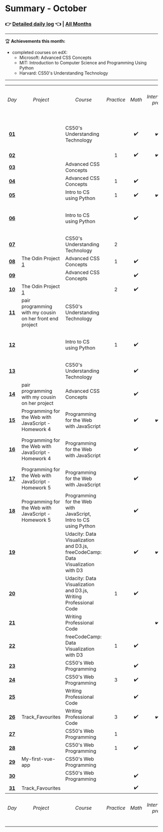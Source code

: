 # Summary - October

### 👉 [Detailed daily log](https://github.com/jpacsai/LearningPath/blob/master/Daily-log/2018/October/Daily-log_October.md) 👈 | [All Months](https://github.com/jpacsai/LearningPath/blob/master/Daily-log/README.md)

***

🏆 **Achievements this month:**  
- completed courses on edX:  
    - Microsoft: Advanced CSS Concepts  
    - MIT: Introduction to Computer Science and Programming Using Python  
    - Harvard: CS50's Understanding Technology
        
***

<table>
    <tr>
        <th align="center"><h6>Day</h6></th>
        <th align="center"><h6>Project</h6></th>
        <th align="center"><h6>Course</h6></th>
        <th align="center"><h6>Practice</h6></th>
        <th align="center"><h6>Math</h6></th>
        <th align="center"><h6>Interview prep</h6></th>
        <th align="center"><h6>Book</h6></th>
        <th align="center"><h6>Article</h6></th>
        <th align="center"><h6>Video</h6></th>
        <th align="center"><h6>Challenge</h6></th>
    </tr>
    <tr> <!--------------- // --------------- 01 --------------- // --------------->
        <td align="center">
            <a href="https://github.com/jpacsai/LearningPath/blob/master/Daily-log/2018/October/Daily-log_October.md#01-10"><b>01</b><a>
        </td>
        <!-------------- Project ------------->
        <td align="left"></td>
        <!-------------- Course -------------->
        <td align="left">CS50's Understanding Technology</td>
        <!------------- Practice -------------> 
        <td align="center"></td>
        <!--------------- Math --------------->
        <td align="center">✔️</td>
        <!---------- Interview prep ---------->
        <td align="center">✔️</td>
        <!--------------- Book --------------->
        <td align="left">Automate the Boring Stuff with Python</td>
        <!-------------- Article ------------->
        <td align="center"></td>
        <!--------------- Video -------------->
        <td align="center"></td>
        <!------------- Challenge ------------>
        <td align="left"></td>
    </tr>
    <tr> <!--------------- // --------------- 02 --------------- // --------------->
        <td align="center">
            <a href="https://github.com/jpacsai/LearningPath/blob/master/Daily-log/2018/October/Daily-log_October.md#02-10"><b>02</b><a>
        </td>
        <!-------------- Project ------------->
        <td align="left"></td>
        <!-------------- Course -------------->
        <td align="left"></td>
        <!------------- Practice -------------> 
        <td align="center">1</td>
        <!--------------- Math --------------->
        <td align="center">✔️</td>
        <!---------- Interview prep ---------->
        <td align="center">✔️</td>
        <!--------------- Book --------------->
        <td align="left"></td>
        <!-------------- Article ------------->
        <td align="center">2</td>
        <!--------------- Video -------------->
        <td align="center"></td>
        <!------------- Challenge ------------>
        <td align="left"></td>
    </tr>
    <tr> <!--------------- // --------------- 03 --------------- // --------------->
        <td align="center">
            <a href="https://github.com/jpacsai/LearningPath/blob/master/Daily-log/2018/October/Daily-log_October.md#03-10"><b>03</b><a>
        </td>
        <!-------------- Project ------------->
        <td align="left"></td>
        <!-------------- Course -------------->
        <td align="left">Advanced CSS Concepts</td>
        <!------------- Practice -------------> 
        <td align="center"></td>
        <!--------------- Math --------------->
        <td align="center"></td>
        <!---------- Interview prep ---------->
        <td align="center"></td>
        <!--------------- Book --------------->
        <td align="left"></td>
        <!-------------- Article ------------->
        <td align="center">1</td>
        <!--------------- Video -------------->
        <td align="center"></td>
        <!------------- Challenge ------------>
        <td align="left"></td>
    </tr>
    <tr> <!--------------- // --------------- 04 --------------- // --------------->
        <td align="center">
            <a href="https://github.com/jpacsai/LearningPath/blob/master/Daily-log/2018/October/Daily-log_October.md#04-10"><b>04</b><a>
        </td>
        <!-------------- Project ------------->
        <td align="left"></td>
        <!-------------- Course -------------->
        <td align="left">Advanced CSS Concepts</td>
        <!------------- Practice -------------> 
        <td align="center">1</td>
        <!--------------- Math --------------->
        <td align="center">✔️</td>
        <!---------- Interview prep ---------->
        <td align="center"></td>
        <!--------------- Book --------------->
        <td align="left"></td>
        <!-------------- Article ------------->
        <td align="center">1</td>
        <!--------------- Video -------------->
        <td align="center"></td>
        <!------------- Challenge ------------>
        <td align="left"></td>
    </tr>
    <tr> <!--------------- // --------------- 05 --------------- // --------------->
        <td align="center">
            <a href="https://github.com/jpacsai/LearningPath/blob/master/Daily-log/2018/October/Daily-log_October.md#05-10"><b>05</b><a>
        </td>
        <!-------------- Project ------------->
        <td align="left"></td>
        <!-------------- Course -------------->
        <td align="left">Intro to CS using Python</td>
        <!------------- Practice -------------> 
        <td align="center">1</td>
        <!--------------- Math --------------->
        <td align="center">✔️</td>
        <!---------- Interview prep ---------->
        <td align="center">✔️</td>
        <!--------------- Book --------------->
        <td align="left"></td>
        <!-------------- Article ------------->
        <td align="center">2</td>
        <!--------------- Video -------------->
        <td align="center"></td>
        <!------------- Challenge ------------>
        <td align="left"></td>
    </tr>
    <tr> <!--------------- // --------------- 06 --------------- // --------------->
        <td align="center">
            <a href="https://github.com/jpacsai/LearningPath/blob/master/Daily-log/2018/October/Daily-log_October.md#06-10"><b>06</b><a>
        </td>
        <!-------------- Project ------------->
        <td align="left"></td>
        <!-------------- Course -------------->
        <td align="left">Intro to CS using Python</td>
        <!------------- Practice -------------> 
        <td align="center"></td>
        <!--------------- Math --------------->
        <td align="center">✔️</td>
        <!---------- Interview prep ---------->
        <td align="center"></td>
        <!--------------- Book --------------->
        <td align="left">Automate the Boring Stuff with Python</td>
        <!-------------- Article ------------->
        <td align="center"></td>
        <!--------------- Video -------------->
        <td align="center"></td>
        <!------------- Challenge ------------>
        <td align="left"></td>
    </tr>
    <tr> <!--------------- // --------------- 07 --------------- // --------------->
        <td align="center">
            <a href="https://github.com/jpacsai/LearningPath/blob/master/Daily-log/2018/October/Daily-log_October.md#07-10"><b>07</b><a>
        </td>
        <!-------------- Project ------------->
        <td align="left"></td>
        <!-------------- Course -------------->
        <td align="left">CS50's Understanding Technology</td>
        <!------------- Practice -------------> 
        <td align="center">2</td>
        <!--------------- Math --------------->
        <td align="center"></td>
        <!---------- Interview prep ---------->
        <td align="center"></td>
        <!--------------- Book --------------->
        <td align="left"></td>
        <!-------------- Article ------------->
        <td align="center">1</td>
        <!--------------- Video -------------->
        <td align="center"></td>
        <!------------- Challenge ------------>
        <td align="left"></td>
    </tr>
    <tr> <!--------------- // --------------- 08 --------------- // ---------------> 
        <td align="center">
            <a href="https://github.com/jpacsai/LearningPath/blob/master/Daily-log/2018/October/Daily-log_October.md#08-10"><b>08</b><a>
        </td>
        <!-------------- Project ------------->
        <td align="left">The Odin Project <a href="https://github.com/jpacsai/TheOdinProject/tree/master/WebDev101/Project1">1</a></td>
        <!-------------- Course -------------->
        <td align="left">Advanced CSS Concepts</td>
        <!------------- Practice -------------> 
        <td align="center">1</td>
        <!--------------- Math --------------->
        <td align="center">✔️</td>
        <!---------- Interview prep ---------->
        <td align="center"></td>
        <!--------------- Book --------------->
        <td align="left"></td>
        <!-------------- Article ------------->
        <td align="center"></td>
        <!--------------- Video -------------->
        <td align="center"></td>
        <!------------- Challenge ------------>
        <td align="left"></td>
    </tr>
    <tr> <!--------------- // --------------- 09 --------------- // --------------->
        <td align="center">
            <a href="https://github.com/jpacsai/LearningPath/blob/master/Daily-log/2018/October/Daily-log_October.md#09-10"><b>09</b><a>
        </td>
        <!-------------- Project ------------->
        <td align="left"></td>
        <!-------------- Course -------------->
        <td align="left">Advanced CSS Concepts</td>
        <!------------- Practice -------------> 
        <td align="center"></td>
        <!--------------- Math --------------->
        <td align="center">✔️</td>
        <!---------- Interview prep ---------->
        <td align="center"></td>
        <!--------------- Book --------------->
        <td align="left"></td>
        <!-------------- Article ------------->
        <td align="center">1</td>
        <!--------------- Video -------------->
        <td align="center"></td>
        <!------------- Challenge ------------>
        <td align="left"></td>
    </tr>
    <tr> <!--------------- // --------------- 10 --------------- // --------------->
        <td align="center">
            <a href="https://github.com/jpacsai/LearningPath/blob/master/Daily-log/2018/October/Daily-log_October.md#10-10"><b>10</b><a>
        </td>
        <!-------------- Project ------------->
        <td align="left">The Odin Project <a href="https://github.com/jpacsai/TheOdinProject/tree/master/WebDev101/Project1">1</a></td>
        <!-------------- Course -------------->
        <td align="left"></td>
        <!------------- Practice -------------> 
        <td align="center">2</td>
        <!--------------- Math --------------->
        <td align="center">✔️</td>
        <!---------- Interview prep ---------->
        <td align="center"></td>
        <!--------------- Book --------------->
        <td align="left"></td>
        <!-------------- Article ------------->
        <td align="center">2</td>
        <!--------------- Video -------------->
        <td align="center"></td>
        <!------------- Challenge ------------>
        <td align="left"></td>
    </tr>
    <tr> <!--------------- // --------------- 11 --------------- // --------------->
        <td align="center">
            <a href="https://github.com/jpacsai/LearningPath/blob/master/Daily-log/2018/October/Daily-log_October.md#11-10"><b>11</b><a>
        </td>
        <!-------------- Project ------------->
        <td align="left">pair programming with my cousin on her front end project</td>
        <!-------------- Course -------------->
        <td align="left">CS50's Understanding Technology</td>
        <!------------- Practice -------------> 
        <td align="center"></td>
        <!--------------- Math --------------->
        <td align="center"></td>
        <!---------- Interview prep ---------->
        <td align="center"></td>
        <!--------------- Book --------------->
        <td align="left"></td>
        <!-------------- Article ------------->
        <td align="center">1</td>
        <!--------------- Video -------------->
        <td align="center">0.5</td>
        <!------------- Challenge ------------>
        <td align="left"></td>
    </tr>
    <tr> <!--------------- // --------------- 12 --------------- // --------------->
        <td align="center">
            <a href="https://github.com/jpacsai/LearningPath/blob/master/Daily-log/2018/October/Daily-log_October.md#12-10"><b>12</b><a>
        </td>
        <!-------------- Project ------------->
        <td align="left"></td>
        <!-------------- Course -------------->
        <td align="left">Intro to CS using Python</td>
        <!------------- Practice -------------> 
        <td align="center">1</td>
        <!--------------- Math --------------->
        <td align="center">✔️</td>
        <!---------- Interview prep ---------->
        <td align="center"></td>
        <!--------------- Book --------------->
        <td align="left">Automate the Boring Stuff with Python</td>
        <!-------------- Article ------------->
        <td align="center"></td>
        <!--------------- Video -------------->
        <td align="center">0.5</td>
        <!------------- Challenge ------------>
        <td align="left"></td>
    </tr>
    <tr> <!--------------- // --------------- 13 --------------- // --------------->
        <td align="center">
            <a href="https://github.com/jpacsai/LearningPath/blob/master/Daily-log/2018/October/Daily-log_October.md#13-10"><b>13</b><a>
        </td>
        <!-------------- Project ------------->
        <td align="left"></td>
        <!-------------- Course -------------->
        <td align="left">CS50's Understanding Technology</td>
        <!------------- Practice -------------> 
        <td align="center"></td>
        <!--------------- Math --------------->
        <td align="center">✔️</td>
        <!---------- Interview prep ---------->
        <td align="center"></td>
        <!--------------- Book --------------->
        <td align="left"></td>
        <!-------------- Article ------------->
        <td align="center">2</td>
        <!--------------- Video -------------->
        <td align="center"></td>
        <!------------- Challenge ------------>
        <td align="left"></td>
    </tr>
    <tr> <!--------------- // --------------- 14 --------------- // --------------->
        <td align="center">
            <a href="https://github.com/jpacsai/LearningPath/blob/master/Daily-log/2018/October/Daily-log_October.md#14-10"><b>14</b><a>
        </td>
        <!-------------- Project ------------->
        <td align="left">pair programming with my cousin on her project</td>
        <!-------------- Course -------------->
        <td align="left">Advanced CSS Concepts</td>
        <!------------- Practice -------------> 
        <td align="center"></td>
        <!--------------- Math --------------->
        <td align="center">✔️</td>
        <!---------- Interview prep ---------->
        <td align="center"></td>
        <!--------------- Book --------------->
        <td align="left"></td>
        <!-------------- Article ------------->
        <td align="center">1</td>
        <!--------------- Video -------------->
        <td align="center"></td>
        <!------------- Challenge ------------>
        <td align="left"></td>
    </tr>
    <tr> <!--------------- // --------------- 15 --------------- // --------------->
        <td align="center">
            <a href="https://github.com/jpacsai/LearningPath/blob/master/Daily-log/2018/October/Daily-log_October.md#15-10"><b>15</b><a>
        </td>
        <!-------------- Project ------------->
        <td align="left">Programming for the Web with JavaScript - Homework 4</td>
        <!-------------- Course -------------->
        <td align="left">Programming for the Web with JavaScript</td>
        <!------------- Practice -------------> 
        <td align="center"></td>
        <!--------------- Math --------------->
        <td align="center">✔️</td>
        <!---------- Interview prep ---------->
        <td align="center">✔️</td>
        <!--------------- Book --------------->
        <td align="left"></td>
        <!-------------- Article ------------->
        <td align="center"></td>
        <!--------------- Video -------------->
        <td align="center"></td>
        <!------------- Challenge ------------>
        <td align="left"></td>
    </tr>
    <tr> <!--------------- // --------------- 16 --------------- // --------------->
        <td align="center">
            <a href="https://github.com/jpacsai/LearningPath/blob/master/Daily-log/2018/October/Daily-log_October.md#16-10"><b>16</b><a>
        </td>
        <!-------------- Project ------------->
        <td align="left">Programming for the Web with JavaScript - Homework 4</td>
        <!-------------- Course -------------->
        <td align="left">Programming for the Web with JavaScript</td>
        <!------------- Practice -------------> 
        <td align="center"></td>
        <!--------------- Math --------------->
        <td align="center">✔️</td>
        <!---------- Interview prep ---------->
        <td align="center"></td>
        <!--------------- Book --------------->
        <td align="left">Automate the Boring Stuff with Python</td>
        <!-------------- Article ------------->
        <td align="center">2</td>
        <!--------------- Video -------------->
        <td align="center"></td>
        <!------------- Challenge ------------>
        <td align="left"></td>
    </tr>
    <tr> <!--------------- // --------------- 17 --------------- // --------------->
        <td align="center">
            <a href="https://github.com/jpacsai/LearningPath/blob/master/Daily-log/2018/October/Daily-log_October.md#17-10"><b>17</b><a>
        </td>
        <!-------------- Project ------------->
        <td align="left">Programming for the Web with JavaScript - Homework 5</td>
        <!-------------- Course -------------->
        <td align="left">Programming for the Web with JavaScript</td>
        <!------------- Practice -------------> 
        <td align="center"></td>
        <!--------------- Math --------------->
        <td align="center">✔️</td>
        <!---------- Interview prep ---------->
        <td align="center"></td>
        <!--------------- Book --------------->
        <td align="left"></td>
        <!-------------- Article ------------->
        <td align="center">1</td>
        <!--------------- Video -------------->
        <td align="center"></td>
        <!------------- Challenge ------------>
        <td align="left"></td>
    </tr>
    <tr> <!--------------- // --------------- 18 --------------- // --------------->
        <td align="center">
            <a href="https://github.com/jpacsai/LearningPath/blob/master/Daily-log/2018/October/Daily-log_October.md#18-10"><b>18</b><a>
        </td>
        <!-------------- Project ------------->
        <td align="left">Programming for the Web with JavaScript - Homework 5</td>
        <!-------------- Course -------------->
        <td align="left">Programming for the Web with JavaScript, Intro to CS using Python</td>
        <!------------- Practice -------------> 
        <td align="center"></td>
        <!--------------- Math --------------->
        <td align="center">✔️</td>
        <!---------- Interview prep ---------->
        <td align="center"></td>
        <!--------------- Book --------------->
        <td align="left"></td>
        <!-------------- Article ------------->
        <td align="center"></td>
        <!--------------- Video -------------->
        <td align="center"></td>
        <!------------- Challenge ------------>
        <td align="left"></td>
    </tr>
    <tr> <!--------------- // --------------- 19 --------------- // --------------->
        <td align="center">
            <a href="https://github.com/jpacsai/LearningPath/blob/master/Daily-log/2018/October/Daily-log_October.md#19-10"><b>19</b><a>
        </td>
        <!-------------- Project ------------->
        <td align="left"></td>
        <!-------------- Course -------------->
        <td align="left">Udacity: Data Visualization and D3.js, freeCodeCamp: Data Visualization with D3</td>
        <!------------- Practice -------------> 
        <td align="center"></td>
        <!--------------- Math --------------->
        <td align="center">✔️</td>
        <!---------- Interview prep ---------->
        <td align="center">✔️</td>
        <!--------------- Book --------------->
        <td align="left"></td>
        <!-------------- Article ------------->
        <td align="center">2</td>
        <!--------------- Video -------------->
        <td align="center"></td>
        <!------------- Challenge ------------>
        <td align="left"></td>
    </tr>
    <tr> <!--------------- // --------------- 20 --------------- // --------------->
        <td align="center">
            <a href="https://github.com/jpacsai/LearningPath/blob/master/Daily-log/2018/October/Daily-log_October.md#20-10"><b>20</b><a>
        </td>
        <!-------------- Project ------------->
        <td align="left"></td>
        <!-------------- Course -------------->
        <td align="left">Udacity: Data Visualization and D3.js, Writing Professional Code</td>
        <!------------- Practice -------------> 
        <td align="center">1</td>
        <!--------------- Math --------------->
        <td align="center">✔️</td>
        <!---------- Interview prep ---------->
        <td align="center"></td>
        <!--------------- Book --------------->
        <td align="left"></td>
        <!-------------- Article ------------->
        <td align="center">1</td>
        <!--------------- Video -------------->
        <td align="center"></td>
        <!------------- Challenge ------------>
        <td align="left"></td>
    </tr>
    <tr> <!--------------- // --------------- 21 --------------- // --------------->
        <td align="center">
            <a href="https://github.com/jpacsai/LearningPath/blob/master/Daily-log/2018/October/Daily-log_October.md#21-10"><b>21</b><a>
        </td>
        <!-------------- Project ------------->
        <td align="left"></td>
        <!-------------- Course -------------->
        <td align="left">Writing Professional Code</td>
        <!------------- Practice -------------> 
        <td align="center"></td>
        <!--------------- Math --------------->
        <td align="center"></td>
        <!---------- Interview prep ---------->
        <td align="center">✔️</td>
        <!--------------- Book --------------->
        <td align="left"></td>
        <!-------------- Article ------------->
        <td align="center">1</td>
        <!--------------- Video -------------->
        <td align="center"></td>
        <!------------- Challenge ------------>
        <td align="left"></td>
    </tr>
    <tr> <!--------------- // --------------- 22 --------------- // --------------->
        <td align="center">
            <a href="https://github.com/jpacsai/LearningPath/blob/master/Daily-log/2018/October/Daily-log_October.md#22-10"><b>22</b><a>
        </td>
        <!-------------- Project ------------->
        <td align="left"></td>
        <!-------------- Course -------------->
        <td align="left">freeCodeCamp: Data Visualization with D3</td>
        <!------------- Practice -------------> 
        <td align="center">1</td>
        <!--------------- Math --------------->
        <td align="center">✔️</td>
        <!---------- Interview prep ---------->
        <td align="center"></td>
        <!--------------- Book --------------->
        <td align="left"></td>
        <!-------------- Article ------------->
        <td align="center"></td>
        <!--------------- Video -------------->
        <td align="center">1</td>
        <!------------- Challenge ------------>
        <td align="left"></td>
    </tr>
    <tr> <!--------------- // --------------- 23 --------------- // --------------->
        <td align="center">
            <a href="https://github.com/jpacsai/LearningPath/blob/master/Daily-log/2018/October/Daily-log_October.md#23-10"><b>23</b><a>
        </td>
        <!-------------- Project ------------->
        <td align="left"></td>
        <!-------------- Course -------------->
        <td align="left">CS50's Web Programming</td>
        <!------------- Practice -------------> 
        <td align="center"></td>
        <!--------------- Math --------------->
        <td align="center">✔️</td>
        <!---------- Interview prep ---------->
        <td align="center"></td>
        <!--------------- Book --------------->
        <td align="left"></td>
        <!-------------- Article ------------->
        <td align="center">1</td>
        <!--------------- Video -------------->
        <td align="center"></td>
        <!------------- Challenge ------------>
        <td align="left"></td>
    </tr>
    <tr> <!--------------- // --------------- 24 --------------- // --------------->
        <td align="center">
            <a href="https://github.com/jpacsai/LearningPath/blob/master/Daily-log/2018/October/Daily-log_October.md#24-10"><b>24</b><a>
        </td>
        <!-------------- Project ------------->
        <td align="left"></td>
        <!-------------- Course -------------->
        <td align="left">CS50's Web Programming</td>
        <!------------- Practice -------------> 
        <td align="center">3</td>
        <!--------------- Math --------------->
        <td align="center">✔️</td>
        <!---------- Interview prep ---------->
        <td align="center"></td>
        <!--------------- Book --------------->
        <td align="left"></td>
        <!-------------- Article ------------->
        <td align="center"></td>
        <!--------------- Video -------------->
        <td align="center"></td>
        <!------------- Challenge ------------>
        <td align="left"></td>
    </tr>
    <tr> <!--------------- // --------------- 25 --------------- // --------------->
        <td align="center">
            <a href="https://github.com/jpacsai/LearningPath/blob/master/Daily-log/2018/October/Daily-log_October.md#25-10"><b>25</b><a>
        </td>
        <!-------------- Project ------------->
        <td align="left"></td>
        <!-------------- Course -------------->
        <td align="left">Writing Professional Code</td>
        <!------------- Practice -------------> 
        <td align="center"></td>
        <!--------------- Math --------------->
        <td align="center">✔️</td>
        <!---------- Interview prep ---------->
        <td align="center"></td>
        <!--------------- Book --------------->
        <td align="left"></td>
        <!-------------- Article ------------->
        <td align="center">1</td>
        <!--------------- Video -------------->
        <td align="center"></td>
        <!------------- Challenge ------------>
        <td align="left"></td>
    </tr>
    <tr> <!--------------- // --------------- 26 --------------- // --------------->
        <td align="center">
            <a href="https://github.com/jpacsai/LearningPath/blob/master/Daily-log/2018/October/Daily-log_October.md#26-10"><b>26</b><a>
        </td>
        <!-------------- Project ------------->
        <td align="left">Track_Favourites</td>
        <!-------------- Course -------------->
        <td align="left">Writing Professional Code</td>
        <!------------- Practice -------------> 
        <td align="center">3</td>
        <!--------------- Math --------------->
        <td align="center">✔️</td>
        <!---------- Interview prep ---------->
        <td align="center">✔️</td>
        <!--------------- Book --------------->
        <td align="left"></td>
        <!-------------- Article ------------->
        <td align="center"></td>
        <!--------------- Video -------------->
        <td align="center"></td>
        <!------------- Challenge ------------>
        <td align="left"></td>
    </tr>
    <tr> <!--------------- // --------------- 27 --------------- // --------------->
        <td align="center">
            <a href="https://github.com/jpacsai/LearningPath/blob/master/Daily-log/2018/October/Daily-log_October.md#27-10"><b>27</b><a>
        </td>
        <!-------------- Project ------------->
        <td align="left"></td>
        <!-------------- Course -------------->
        <td align="left">CS50's Web Programming</td>
        <!------------- Practice -------------> 
        <td align="center">1</td>
        <!--------------- Math --------------->
        <td align="center"></td>
        <!---------- Interview prep ---------->
        <td align="center"></td>
        <!--------------- Book --------------->
        <td align="left"></td>
        <!-------------- Article ------------->
        <td align="center"></td>
        <!--------------- Video -------------->
        <td align="center"></td>
        <!------------- Challenge ------------>
        <td align="left"></td>
    </tr>
    <tr> <!--------------- // --------------- 28 --------------- // --------------->
        <td align="center">
            <a href="https://github.com/jpacsai/LearningPath/blob/master/Daily-log/2018/October/Daily-log_October.md#28-10"><b>28</b><a>
        </td>
        <!-------------- Project ------------->
        <td align="left"></td>
        <!-------------- Course -------------->
        <td align="left">CS50's Web Programming</td>
        <!------------- Practice -------------> 
        <td align="center">1</td>
        <!--------------- Math --------------->
        <td align="center">✔️</td>
        <!---------- Interview prep ---------->
        <td align="center"></td>
        <!--------------- Book --------------->
        <td align="left"></td>
        <!-------------- Article ------------->
        <td align="center"></td>
        <!--------------- Video -------------->
        <td align="center"></td>
        <!------------- Challenge ------------>
        <td align="left"></td>
    </tr>
    <tr> <!--------------- // --------------- 29 --------------- // --------------->
        <td align="center">
            <a href="https://github.com/jpacsai/LearningPath/blob/master/Daily-log/2018/October/Daily-log_October.md#29-10"><b>29</b><a>
        </td>
        <!-------------- Project ------------->
        <td align="left">My-first-vue-app</td>
        <!-------------- Course -------------->
        <td align="left">CS50's Web Programming</td>
        <!------------- Practice -------------> 
        <td align="center"></td>
        <!--------------- Math --------------->
        <td align="center"></td>
        <!---------- Interview prep ---------->
        <td align="center"></td>
        <!--------------- Book --------------->
        <td align="left"></td>
        <!-------------- Article ------------->
        <td align="center"></td>
        <!--------------- Video -------------->
        <td align="center"></td>
        <!------------- Challenge ------------>
        <td align="left"></td>
    </tr>
    <tr> <!--------------- // --------------- 30 --------------- // --------------->
        <td align="center">
            <a href="https://github.com/jpacsai/LearningPath/blob/master/Daily-log/2018/October/Daily-log_October.md#30-10"><b>30</b><a>
        </td>
        <!-------------- Project ------------->
        <td align="left"></td>
        <!-------------- Course -------------->
        <td align="left">CS50's Web Programming</td>
        <!------------- Practice -------------> 
        <td align="center"></td>
        <!--------------- Math --------------->
        <td align="center">✔️</td>
        <!---------- Interview prep ---------->
        <td align="center"></td>
        <!--------------- Book --------------->
        <td align="left"></td>
        <!-------------- Article ------------->
        <td align="center"></td>
        <!--------------- Video -------------->
        <td align="center"></td>
        <!------------- Challenge ------------>
        <td align="left"></td>
    </tr>
    <tr> <!--------------- // --------------- 31 --------------- // --------------->
        <td align="center">
            <a href="https://github.com/jpacsai/LearningPath/blob/master/Daily-log/2018/October/Daily-log_October.md#31-10"><b>31</b><a>
        </td>
        <!-------------- Project ------------->
        <td align="left">Track_Favourites</td>
        <!-------------- Course -------------->
        <td align="left"></td>
        <!------------- Practice -------------> 
        <td align="center"></td>
        <!--------------- Math --------------->
        <td align="center">✔️</td>
        <!---------- Interview prep ---------->
        <td align="center"></td>
        <!--------------- Book --------------->
        <td align="left"></td>
        <!-------------- Article ------------->
        <td align="center"></td>
        <!--------------- Video -------------->
        <td align="center"></td>
        <!------------- Challenge ------------>
        <td align="left"></td>
    </tr>
    <tr>
        <th align="center"><h6>Day</h6></th>
        <th align="center"><h6>Project</h6></th>
        <th align="center"><h6>Course</h6></th>
        <th align="center"><h6>Practice</h6></th>
        <th align="center"><h6>Math</h6></th>
        <th align="center"><h6>Interview prep</h6></th>
        <th align="center"><h6>Book</h6></th>
        <th align="center"><h6>Article</h6></th>
        <th align="center"><h6>Video</h6></th>
        <th align="center"><h6>Challenge</h6></th>
    </tr>
</table>
